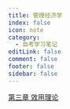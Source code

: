 ```yaml
---
title: 管理经济学
index: false
icon: note
category:
  - 自考学习笔记
editLink: false
comment: false  
footer: false
sidebar: false
---
```


[第三章 效用理论](03-效用.md)


